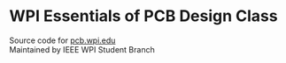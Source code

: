 # WPI Essentials of PCB Design Class
Source code for [pcb.wpi.edu](https://pcb.wpi.edu)  
Maintained by IEEE WPI Student Branch
